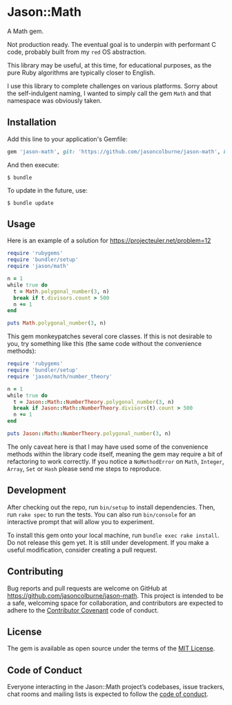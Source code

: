 # Jason::Math

A Math gem.

Not production ready. The eventual goal is to underpin with performant C code, probably built from
my `red` OS abstraction.

This library may be useful, at this time, for educational purposes, as the pure Ruby algorithms are typically closer to English.

I use this library to complete challenges on various platforms. Sorry about the self-indulgent naming,
I wanted to simply call the gem `Math` and that namespace was obviously taken.

## Installation

Add this line to your application's Gemfile:

```ruby
gem 'jason-math', git: 'https://github.com/jasoncolburne/jason-math', branch: 'main'
```

And then execute:

    $ bundle

To update in the future, use:

    $ bundle update

## Usage

Here is an example of a solution for https://projecteuler.net/problem=12

```ruby
require 'rubygems'
require 'bundler/setup'
require 'jason/math'

n = 1
while true do
  t = Math.polygonal_number(3, n)
  break if t.divisors.count > 500
  n += 1
end

puts Math.polygonal_number(3, n)
```

This gem monkeypatches several core classes. If this is not desirable to you, try something like this (the same code without the convenience methods):

```ruby
require 'rubygems'
require 'bundler/setup'
require 'jason/math/number_theory'

n = 1
while true do
  t = Jason::Math::NumberTheory.polygonal_number(3, n)
  break if Jason::Math::NumberTheory.divisors(t).count > 500
  n += 1
end

puts Jason::Math::NumberTheory.polygonal_number(3, n)
```

The only caveat here is that I may have used some of the convenience methods within the library code itself, meaning the gem may require a bit of refactoring to work correctly. If you notice a `NoMethodError` on `Math`, `Integer`, `Array`, `Set` or `Hash` please send me steps to reproduce.

## Development

After checking out the repo, run `bin/setup` to install dependencies. Then, run `rake spec` to run the tests. You can also run `bin/console` for an interactive prompt that will allow you to experiment.

To install this gem onto your local machine, run `bundle exec rake install`. Do not release this gem yet. It is still under development. If you make a useful modification, consider creating a pull request.

## Contributing

Bug reports and pull requests are welcome on GitHub at https://github.com/jasoncolburne/jason-math. This project is intended to be a safe, welcoming space for collaboration, and contributors are expected to adhere to the [Contributor Covenant](http://contributor-covenant.org) code of conduct.

## License

The gem is available as open source under the terms of the [MIT License](https://opensource.org/licenses/MIT).

## Code of Conduct

Everyone interacting in the Jason::Math project’s codebases, issue trackers, chat rooms and mailing lists is expected to follow the [code of conduct](https://github.com/jasoncolburne/jason-math/blob/master/CODE_OF_CONDUCT.md).
